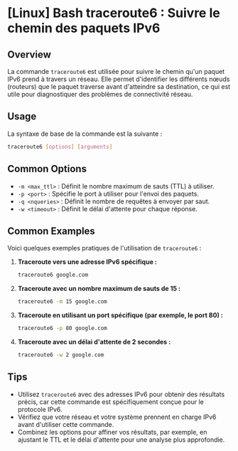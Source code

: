 # [Linux] Bash traceroute6 : Suivre le chemin des paquets IPv6

## Overview
La commande `traceroute6` est utilisée pour suivre le chemin qu'un paquet IPv6 prend à travers un réseau. Elle permet d'identifier les différents nœuds (routeurs) que le paquet traverse avant d'atteindre sa destination, ce qui est utile pour diagnostiquer des problèmes de connectivité réseau.

## Usage
La syntaxe de base de la commande est la suivante :

```bash
traceroute6 [options] [arguments]
```

## Common Options
- `-m <max_ttl>` : Définit le nombre maximum de sauts (TTL) à utiliser.
- `-p <port>` : Spécifie le port à utiliser pour l'envoi des paquets.
- `-q <nqueries>` : Définit le nombre de requêtes à envoyer par saut.
- `-w <timeout>` : Définit le délai d'attente pour chaque réponse.

## Common Examples
Voici quelques exemples pratiques de l'utilisation de `traceroute6` :

1. **Traceroute vers une adresse IPv6 spécifique :**
   ```bash
   traceroute6 google.com
   ```

2. **Traceroute avec un nombre maximum de sauts de 15 :**
   ```bash
   traceroute6 -m 15 google.com
   ```

3. **Traceroute en utilisant un port spécifique (par exemple, le port 80) :**
   ```bash
   traceroute6 -p 80 google.com
   ```

4. **Traceroute avec un délai d'attente de 2 secondes :**
   ```bash
   traceroute6 -w 2 google.com
   ```

## Tips
- Utilisez `traceroute6` avec des adresses IPv6 pour obtenir des résultats précis, car cette commande est spécifiquement conçue pour le protocole IPv6.
- Vérifiez que votre réseau et votre système prennent en charge IPv6 avant d'utiliser cette commande.
- Combinez les options pour affiner vos résultats, par exemple, en ajustant le TTL et le délai d'attente pour une analyse plus approfondie.